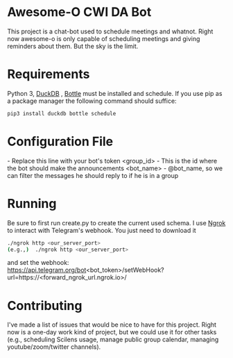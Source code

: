 # Awesome-O CWI DA Bot
This project is a chat-bot used to schedule meetings and whatnot. Right now awesome-o is only capable of scheduling meetings and giving reminders about them. But the sky is the limit.

# Requirements
Python 3, [DuckDB](https://www.duckdb.org/) , [Bottle](https://bottlepy.org/docs/dev/) must be installed and  schedule.
If you use pip as a package manager the following command should suffice:
```bash
pip3 install duckdb bottle schedule
```

# Configuration File
<token> - Replace this line with your bot's token
<group_id> - This is the id where the bot should make the announcements
<bot_name> - @bot_name, so we can filter the messages he should reply to if he is in a group

# Running
Be sure to first run create.py to create the current used schema.
I use [Ngrok](https://ngrok.com/) to interact with Telegram's webhook.
You just need to download it
```bash
./ngrok http <our_server_port>
(e.g.,)  ./ngrok http <our_server_port>
```
and set the webhook:
https://api.telegram.org/bot<bot_token>/setWebHook?url=https://<forward_ngrok_url.ngrok.io>/

# Contributing
I've made a list of issues that would be nice to have for this project. Right now is a one-day work kind of project, but we could use it for other tasks (e.g., scheduling Scilens usage, manage public group calendar, managing youtube/zoom/twitter channels).